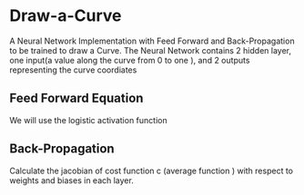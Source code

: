 # Draw-a-Curve
A Neural Network Implementation with Feed Forward and Back-Propagation to be trained to draw a Curve.
The Neural Network contains 2 hidden layer, one input(a value  along the curve from 0 to one ), and 2 outputs representing the curve coordiates
## Feed Forward Equation
We will use the logistic activation function
## Back-Propagation
Calculate the jacobian of cost function c (average function ) with respect to weights and biases in each layer.




